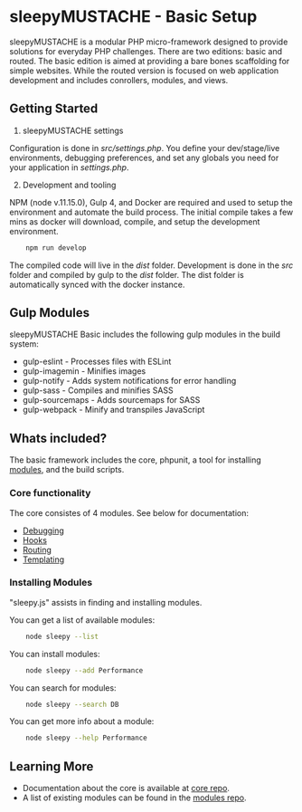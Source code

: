 sleepyMUSTACHE - Basic Setup
===============================================================================

sleepyMUSTACHE is a modular PHP micro-framework designed to provide solutions for
everyday PHP challenges. There are two editions: basic and routed. The basic edition
is aimed at providing a bare bones scaffolding for simple websites. While the routed
version is focused on web application development and includes conrollers, modules,
and views.

Getting Started
-------------------------------------------------------------------------------

1. sleepyMUSTACHE settings

Configuration is done in *src/settings.php*. You define your dev/stage/live
environments, debugging preferences, and set any globals you need for your
application in *settings.php*.

2. Development and tooling

NPM (node v.11.15.0), Gulp 4, and Docker are required and used to setup the
environment and automate the build process. The initial compile takes a few mins as
docker will download, compile, and setup the development environment.

``` bash
    npm run develop
```

The compiled code will live in the *dist* folder. Development is done in the *src*
folder and compiled by gulp to the *dist* folder. The dist folder is automatically
synced with the docker instance.

Gulp Modules
-------------------------------------------------------------------------------
sleepyMUSTACHE Basic includes the following gulp modules in the build system:

* gulp-eslint     - Processes files with ESLint
* gulp-imagemin   - Minifies images
* gulp-notify     - Adds system notifications for error handling
* gulp-sass       - Compiles and minifies SASS
* gulp-sourcemaps - Adds sourcemaps for SASS
* gulp-webpack    - Minify and transpiles JavaScript

Whats included?
-------------------------------------------------------------------------------
The basic framework includes the core, phpunit, a tool for installing
[modules](https://github.com/sleepymustache/modules), and the build scripts.

### Core functionality

The core consistes of 4 modules. See below for documentation:

* [Debugging](http://sleepymustache.com/documentation/class-Sleepy.Debug.html)
* [Hooks](http://www.sleepymustache.com/documentation/class-Sleepy.Hook.html)
* [Routing](http://sleepymustache.com/documentation/class-Sleepy.Router.html)
* [Templating](http://www.sleepymustache.com/documentation/class-Sleepy.Template.html)

### Installing Modules

"sleepy.js" assists in finding and installing modules.

You can get a list of available modules:

``` bash
    node sleepy --list
```

You can install modules:

``` bash
    node sleepy --add Performance
```

You can search for modules:

``` bash
    node sleepy --search DB
```

You can get more info about a module:

``` bash
    node sleepy --help Performance
```

Learning More
-------------------------------------------------------------------------------
*  Documentation about the core is available at [core
   repo](https://github.com/sleepymustache/core).
*  A list of existing modules can be found in the [modules
   repo](https://github.com/sleepymustache/modules).